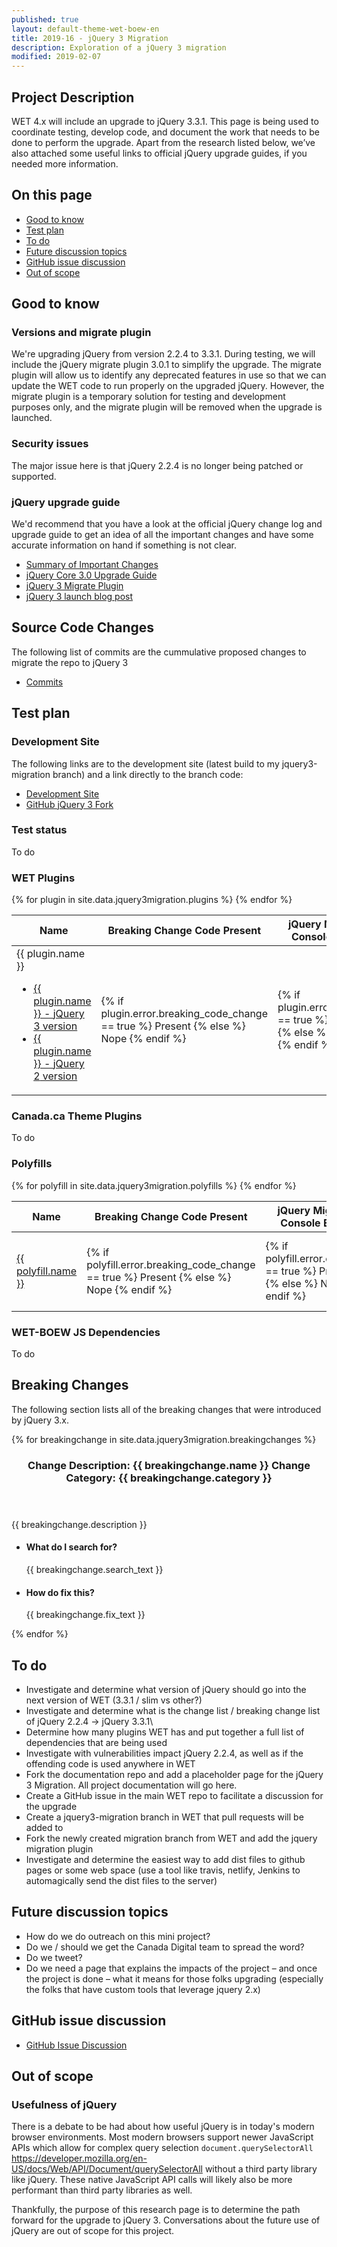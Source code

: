```yaml
---
published: true
layout: default-theme-wet-boew-en
title: 2019-16 - jQuery 3 Migration
description: Exploration of a jQuery 3 migration
modified: 2019-02-07
---
```


## Project Description

WET 4.x will include an upgrade to jQuery 3.3.1. This page is being used to coordinate testing, develop code, and document the work that needs to be done to perform the upgrade. Apart from the research listed below, we’ve also attached some useful links to official jQuery upgrade guides, if you needed more information.

## On this page 

* [Good to know](#good-to-know)
* [Test plan](#test-plan)
* [To do](#to-do)
* [Future discussion topics](#Future-discussion-topics)
* [GitHub issue discussion](#GitHub-issue-discussion)
* [Out of scope](#out-of-scope)

## Good to know 

### Versions and migrate plugin

We're upgrading jQuery from version 2.2.4 to 3.3.1. During testing, we will include the jQuery migrate plugin 3.0.1 to simplify the upgrade. The migrate plugin will allow us to identify any deprecated features in use so that we can update the WET code to run properly on the upgraded jQuery. However, the migrate plugin is a temporary solution for testing and development purposes only, and the migrate plugin will be removed when the upgrade is launched.

### Security issues

The major issue here is that jQuery 2.2.4 is no longer being patched or supported.

### jQuery upgrade guide

We'd recommend that you have a look at the official jQuery change log and upgrade guide to get an idea of all the important changes and have some accurate information on hand if something is not clear.

* [Summary of Important Changes](https://jquery.com/upgrade-guide/3.0/#summary-of-important-changes)
* [jQuery Core 3.0 Upgrade Guide](https://jquery.com/upgrade-guide/3.0/#summary-of-important-changes)
* [jQuery 3 Migrate Plugin](https://github.com/jquery/jquery-migrate#migrate-older-jquery-code-to-jquery-30)
* [jQuery 3 launch blog post](https://blog.jquery.com/2016/06/09/jquery-3-0-final-released/)

## Source Code Changes 

The following list of commits are the cummulative proposed changes to migrate the repo to jQuery 3

* [Commits](https://github.com/neilmispelaar/wet-boew/commits/jquery3-migration)

## Test plan 

### Development Site

The following links are to the development site (latest build to my jquery3-migration branch) and a link directly to the branch code:

* [Development Site](https://wet-boew-jquery-3-migration.netlify.com/index-en.html)
* [GitHub jQuery 3 Fork](https://github.com/neilmispelaar/wet-boew/tree/jquery3-migration)


### Test status

To do

### WET Plugins

<div class="table-responsive">
    <table class="table table-hover">
        <thead>
            <th scope="col">Name</th>
            <th scope="col">Breaking Change Code Present</th>
            <th scope="col">jQuery Migrate Console Error</th>
            <th scope="col">Visual Display Error</th>
            <th scope="col">Fix Required</th>
            <th scope="col">Description of Fix</th>
            <th scope="col">Current Status</th>
        </thead>
        <tbody>
            {% for plugin in site.data.jquery3migration.plugins %}
            <tr>
                <td>
                    {{ plugin.name }}
                    <ul>
                        <li><a href="{{ plugin.href.jquery3x }}"><span class="wb-inv">{{ plugin.name }} - </span>jQuery 3<span class="wb-inv"> version</span></li>
                        <li><a href="{{ plugin.href.jquery2x }}"><span class="wb-inv">{{ plugin.name }} - </span>jQuery 2<span class="wb-inv"> version</span></li>
                    </ul>
                </td>
                <td class="{% if plugin.error.breaking_code_change == true %}danger{% else %}success{% endif %}">
                    {% if plugin.error.breaking_code_change == true %}
                        Present
                    {% else %}
                        Nope
                    {% endif %}
                </td>
                <td class="{% if plugin.error.console == true %}danger{% else %}success{% endif %}">
                    {% if plugin.error.console == true %}
                        Present
                    {% else %}
                        Nope
                    {% endif %}
                </td>
                <td class="{% if plugin.error.visual == true %}danger{% else %}success{% endif %}">
                    {% if plugin.error.visual == true %}
                        Present
                    {% else %}
                        Nope
                    {% endif %}
                </td>
                <td class="{% if plugin.fix.required == true %}danger{% else %}success{% endif %}">
                    {% if plugin.fix.required == true %}
                        Yes
                    {% else %}
                        Nope
                    {% endif %}
                </td>
                <td>
                    {% if plugin.fix.description == ""  %}
                        -
                    {% else %}
                        {{ plugin.fix.description }}
                    {% endif %}
                </td>
                <td>{{ plugin.status }}</td>
            </tr>
            {% endfor %}
        </tbody>
    </table>
</div>

### Canada.ca Theme Plugins

To do

### Polyfills 


<div class="table-responsive">
    <table class="table table-hover">
        <thead>
            <th scope="col">Name</th>
            <th scope="col">Breaking Change Code Present</th>
            <th scope="col">jQuery Migrate Console Error</th>
            <th scope="col">Visual Display Error</th>
            <th scope="col">Fix Required</th>
            <th scope="col">Description of Fix</th>
            <th scope="col">Current Status</th>
        </thead>
        <tbody>
            {% for polyfill in site.data.jquery3migration.polyfills %}
            <tr>
                <td><a href="{{ plugin.href.jquery3 }}">{{ polyfill.name }}</a></td>
                <td class="{% if polyfill.error.breaking_code_change == true %}danger{% else %}success{% endif %}">
                    {% if polyfill.error.breaking_code_change == true %}
                        Present
                    {% else %}
                        Nope
                    {% endif %}
                </td>
                <td class="{% if polyfill.error.console == true %}danger{% else %}success{% endif %}">
                    {% if polyfill.error.console == true %}
                        Present
                    {% else %}
                        Nope
                    {% endif %}
                </td>
                <td class="{% if polyfill.error.visual == true %}danger{% else %}success{% endif %}">
                    {% if polyfill.error.visual == true %}
                        Present
                    {% else %}
                        Nope
                    {% endif %}
                </td>
                <td class="{% if polyfill.fix.required == true %}danger{% else %}success{% endif %}">
                    {% if polyfill.fix.required == true %}
                        Yes
                    {% else %}
                        Nope
                    {% endif %}
                </td>
                <td>
                    {% if polyfill.fix.description == ""  %}
                        -
                    {% else %}
                        {{ polyfill.fix.description }}
                    {% endif %}
                </td>
                <td>{{ polyfill.status }}</td>
            </tr>
            {% endfor %}
        </tbody>
    </table>
</div>

### WET-BOEW JS Dependencies

To do

## Breaking Changes

The following section lists all of the breaking changes that were introduced by jQuery 3.x. 

{% for breakingchange in site.data.jquery3migration.breakingchanges %}
<section class="panel panel-default">
    <header class="panel-heading">
        <h3 class="panel-title"><span class="wb-inv">Change Description: </span>{{ breakingchange.name }} <span class="badge"><span class="wb-inv">Change Category: </span>{{ breakingchange.category }}</span></h3>
    </header>
    <div class="panel-body">
        {{ breakingchange.description }}
    </div>
    <ul class="list-group">
        <li class="list-group-item">
            <h4 class="list-group-item-heading">What do I search for?</h4>
            <p class="list-group-item-text">{{ breakingchange.search_text }}</p>
        </li>
        <li class="list-group-item">
            <h4 class="list-group-item-heading">How do fix this?</h4>
            <p class="list-group-item-text">{{ breakingchange.fix_text }}</p>
        </li>
    </ul>
</section>
{% endfor %}


## To do

* Investigate and determine what version of jQuery should go into the next version of WET (3.3.1 / slim vs other?) 
* Investigate and determine what is the change list / breaking change list of jQuery 2.2.4 -> jQuery 3.3.1\
* Determine how many plugins WET has and put together a full list of dependencies that are being used 
* Investigate with vulnerabilities impact jQuery 2.2.4, as well as if the offending code is used anywhere in WET 
* Fork the documentation repo and add a placeholder page for the jQuery 3 Migration. All project documentation will go here. 
* Create a GitHub issue in the main WET repo to facilitate a discussion for the upgrade 
* Create a jquery3-migration branch in WET that pull requests will be added to 
* Fork the newly created migration branch from WET and add the jquery migration plugin
* Investigate and determine the easiest way to add dist files to github pages or some web space (use a tool like travis, netlify, Jenkins to automagically send the dist files to the server) 

## Future discussion topics

* How do we do outreach on this mini project?
* Do we / should we get the Canada Digital team to spread the word? 
* Do we tweet? 
* Do we need a page that explains the impacts of the project – and once the project is done – what it means for those folks upgrading (especially the folks that have custom tools that leverage jquery 2.x) 

## GitHub issue discussion 

* [GitHub Issue Discussion](https://github.com/wet-boew/wet-boew/issues/8557)


## Out of scope  

### Usefulness of jQuery 

There is a debate to be had about how useful jQuery is in today's modern browser environments. Most modern browsers support newer JavaScript APIs which allow for complex query selection `document.querySelectorAll` https://developer.mozilla.org/en-US/docs/Web/API/Document/querySelectorAll without a third party library like jQuery. These native JavaScript API calls will likely also be more performant than third party libraries as well. 

Thankfully, the purpose of this research page is to determine the path forward for the upgrade to jQuery 3. Conversations about the future use of jQuery are out of scope for this project.
